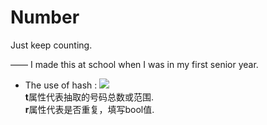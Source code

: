 # Number
Just keep counting.  

—— I made this at school when I was in my first senior year.

* The use of hash :
  ![](https://ww2.sinaimg.cn/large/ed039e1fgy1fz362cnp7qj20cd02rt8m)  
  **t**属性代表抽取的号码总数或范围.   
  **r**属性代表是否重复，填写bool值.  